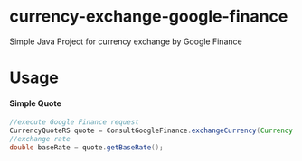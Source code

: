 # currency-exchange-google-finance
Simple Java Project for currency exchange by Google Finance

# Usage

#### Simple Quote
```java
//execute Google Finance request 
CurrencyQuoteRS quote = ConsultGoogleFinance.exchangeCurrency(Currency.USD, Currency.BRL);
//exchange rate
double baseRate = quote.getBaseRate();
```
